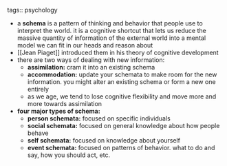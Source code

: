 tags:: psychology

- a **schema** is a pattern of thinking and behavior that people use to interpret the world. it is a cognitive shortcut that lets us reduce the massive quantity of information of the external world into a mental model we can fit in our heads and reason about
- [[Jean Piaget]] introduced them in his theory of cognitive development
- there are two ways of dealing with new information:
	- **assimilation:** cram it into an existing schema
	- **accommodation:** update your schemata to make room for the new information. you might alter an existing schema or form a new one entirely
	- as we age, we tend to lose cognitive flexibility and move more and more towards assimilation
- **four major types of schema:**
	- **person schemata:** focused on specific individuals
	- **social schemata:** focused on general knowledge about how people behave
	- **self schemata:** focused on knowledge about yourself
	- **event schemata:** focused on patterns of behavior. what to do and say, how you should act, etc.